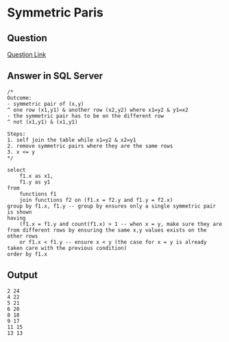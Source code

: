 # Symmetric Paris

## Question
[Question Link](https://www.hackerrank.com/challenges/symmetric-pairs/problem?isFullScreen=true)

## Answer in SQL Server
    /*
    Outcome:
    - symmetric pair of (x,y)
    ^ one row (x1,y1) & another row (x2,y2) where x1=y2 & y1=x2
    - the symmetric pair has to be on the different row
    ^ not (x1,y1) & (x1,y1)

    Steps:
    1. self join the table while x1=y2 & x2=y1
    2. remove symmetric pairs where they are the same rows
    3. x <= y
    */

    select
        f1.x as x1,
        f1.y as y1
    from 
        functions f1 
        join functions f2 on (f1.x = f2.y and f1.y = f2.x)
    group by f1.x, f1.y -- group by ensures only a single symmetric pair is shown
    having 
        (f1.x = f1.y and count(f1.x) > 1 -- when x = y, make sure they are from different rows by ensuring the same x,y values exists on the other rows
        or f1.x < f1.y -- ensure x < y (the case for x = y is already taken care with the previous condition)
    order by f1.x
    
## Output
    2 24
    4 22
    5 21
    6 20
    8 18
    9 17
    11 15
    13 13
